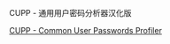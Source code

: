 CUPP - 通用用户密码分析器汉化版

<a href="https://github.com/Mebus/cupp">CUPP - Common User Passwords Profiler</a>
